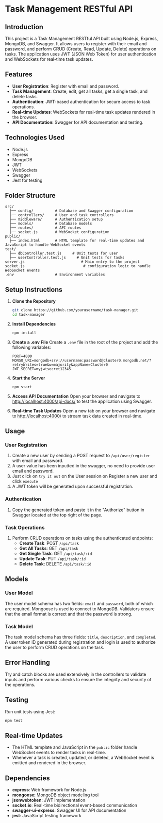 # Task Management RESTful API

## Introduction
This project is a Task Management RESTful API built using Node.js, Express, MongoDB, and Swagger. It allows users to register with their email and password, and perform CRUD (Create, Read, Update, Delete) operations on tasks. The application uses JWT (JSON Web Token) for user authentication and WebSockets for real-time task updates.

## Features
- **User Registration**: Register with email and password.
- **Task Management**: Create, edit, get all tasks, get a single task, and delete tasks.
- **Authentication**: JWT-based authentication for secure access to task operations.
- **Real-time Updates**: WebSockets for real-time task updates rendered in the browser.
- **API Documentation**: Swagger for API documentation and testing.

## Technologies Used
- Node.js
- Express
- MongoDB
- JWT
- WebSockets
- Swagger
- Jest for testing

## Folder Structure
```
src/
  ├── config/          # Database and Swagger configuration
  ├── controllers/     # User and task controllers
  ├── middleware/      # Authentication setup
  ├── models/          # Database models
  ├── routes/          # API routes
  ├── socket.js        # WebSocket configuration
public/
  ├── index.html       # HTML template for real-time updates and JavaScript to handle WebSocket events
test/
  ├── dbController.test.js     # Unit tests for user
  ├── userController.test.js     # Unit tests for tasks
server.js                          # Main entry to the project
socket.js                           # configuration logic to handle WebSocket events
.env                   # Environment variables
```

## Setup Instructions

1. **Clone the Repository**
   ```bash
   git clone https://github.com/yourusername/task-manager.git
   cd task-manager
   ```

2. **Install Dependencies**
   ```bash
   npm install
   ```

3. **Create a .env File**
   Create a `.env` file in the root of the project and add the following variables:
   ```env
   PORT=4000
   MONGO_URI=mongodb+srv://username:password@cluster0.mongodb.net/?retryWrites=true&w=majority&appName=Cluster0
   JWT_SECRET=myjwtsecret12345
   ```

4. **Start the Server**
   ```bash
   npm start
   ```

5. **Access API Documentation**
   Open your browser and navigate to [http://localhost:4000/api-docs/](http://localhost:4000/api-docs/) to test the application using Swagger.

6. **Real-time Task Updates**
   Open a new tab on your browser and navigate to [http://localhost:4000/](http://localhost:4000/) to stream task data created in real-time.

## Usage

### User Registration
1. Create a new user by sending a POST request to `/api/user/register` with email and password.
2. A user value has been inputted in the swagger, no need to provide user email and password.
3. Just click on `try it out` on the User session on Register a new user and click `execute`
4. A JWT token will be generated upon successful registration.

### Authentication
1. Copy the generated token and paste it in the "Authorize" button in Swagger located at the top right of the page.

### Task Operations
1. Perform CRUD operations on tasks using the authenticated endpoints:
   - **Create Task**: POST `/api/task`
   - **Get All Tasks**: GET `/api/task`
   - **Get Single Task**: GET `/api/task/:id`
   - **Update Task**: PUT `/api/task/:id`
   - **Delete Task**: DELETE `/api/task/:id`


## Models

### User Model
The user model schema has two fields: `email` and `password`, both of which are required. Mongoose is used to connect to MongoDB. Validators ensure that the email format is correct and that the password is strong.

### Task Model
The task model schema has three fields: `title`, `description`, and `completed`. A user token ID generated during registration and login is used to authorize the user to perform CRUD operations on the task.

## Error Handling

Try and catch blocks are used extensively in the controllers to validate inputs and perform various checks to ensure the integrity and security of the operations.

## Testing
Run unit tests using Jest:
```bash
npm test
```

## Real-time Updates
- The HTML template and JavaScript in the `public` folder handle WebSocket events to render tasks in real-time.
- Whenever a task is created, updated, or deleted, a WebSocket event is emitted and rendered in the browser.

## Dependencies
- **express**: Web framework for Node.js
- **mongoose**: MongoDB object modeling tool
- **jsonwebtoken**: JWT implementation
- **socket.io**: Real-time bidirectional event-based communication
- **swagger-ui-express**: Swagger UI for API documentation
- **jest**: JavaScript testing framework


